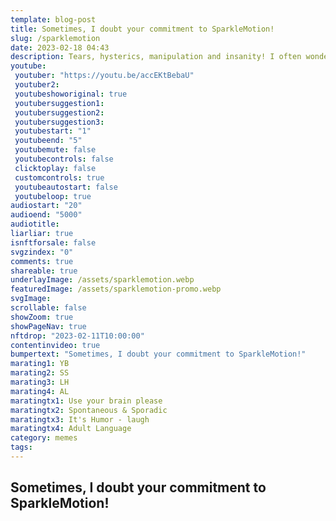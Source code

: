 ```yaml
---
template: blog-post
title: Sometimes, I doubt your commitment to SparkleMotion!
slug: /sparklemotion
date: 2023-02-18 04:43
description: Tears, hysterics, manipulation and insanity! I often wonder how she makes it through each day
youtube:
 youtuber: "https://youtu.be/accEKtBebaU"
 youtuber2: 
 youtubeshoworiginal: true
 youtubersuggestion1: 
 youtubersuggestion2: 
 youtubersuggestion3: 
 youtubestart: "1"
 youtubeend: "5"
 youtubemute: false
 youtubecontrols: false
 clicktoplay: false
 customcontrols: true
 youtubeautostart: false
 youtubeloop: true
audiostart: "20"
audioend: "5000"
audiotitle: 
liarliar: true
isnftforsale: false
svgzindex: "0"
comments: true
shareable: true
underlayImage: /assets/sparklemotion.webp
featuredImage: /assets/sparklemotion-promo.webp
svgImage: 
scrollable: false
showZoom: true
showPageNav: true
nftdrop: "2023-02-11T10:00:00"
contentinvideo: true
bumpertext: "Sometimes, I doubt your commitment to SparkleMotion!"
marating1: YB
marating2: SS
marating3: LH
marating4: AL
maratingtx1: Use your brain please
maratingtx2: Spontaneous & Sporadic
maratingtx3: It's Humor - laugh
maratingtx4: Adult Language
category: memes
tags: 
---
```



<!-- https://youtu.be/8EPEkk6qWkg IVANKA/TRUMP -->


<!-- <div class="contentinside lake1" style=""> -->
<!-- <img class="" src="/assets/lakemouth.webp" width="100%" style=" z-index:-1; opacity:0;
animation: kariFilter 6s ease-in-out;
animation-delay: 4s;
animation-iteration-count:infinite;
" /> -->


<!-- <div class="bubble bubble-bottom-left" style="position:absolute; width:; top:30%; left:20vw; display:flex; justify-content:center;backdrop-filter: blur(6px);
animation: bubbleBop 9s ease-in;
animation-delay: 6s;
animation-direction: forwards;
animation-iteration-count:1;
opacity:0;
"><span style="font-size:120%; font-weight:bold;"><span style="font-size:160%; font-weight:bold;"></span></div>


<div class="bubble bubble-bottom-right" style="position:absolute; width:50vw; top:50%; right:20vw; display:block; justify-content:center; font-size:110%;backdrop-filter: blur(6px);
animation: bubbleBop1 10s ease-in;
animation-delay:8s;
animation-direction: forwards;
animation-iteration-count:1;
opacity:0;
"><span style="font-weight:bold;"></span></div>
</div> -->

<style>




</style>



<div class="contentbody" style="text-align:left !important; margin-top:0;">

## Sometimes, I doubt your commitment to SparkleMotion!




</div>